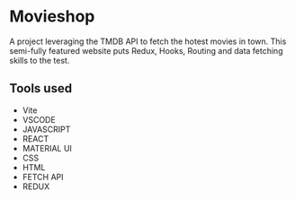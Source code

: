 # Movieshop
A project leveraging the TMDB API to fetch the hotest movies in town. This semi-fully featured website puts Redux, Hooks, Routing and data fetching skills to the test.

## Tools used
- Vite
- VSCODE
- JAVASCRIPT
- REACT
- MATERIAL UI
- CSS
- HTML
- FETCH API
- REDUX
